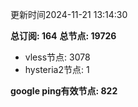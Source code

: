 更新时间2024-11-21 13:14:30

**总订阅: 164**
**总节点: 19726**
- vless节点: 3078
- hysteria2节点: 1

**google ping有效节点: 822**
